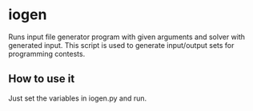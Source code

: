 # iogen
Runs input file generator program with given arguments and solver with generated input.
This script is used to generate input/output sets for programming contests.

## How to use it
Just set the variables in iogen.py and run. 
